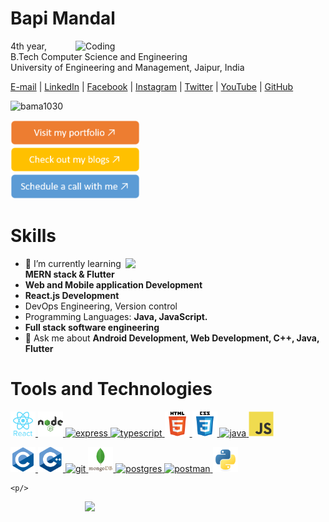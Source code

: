 # Bapi Mandal   
<img align="right" alt="Coding" width="400" src="https://cdn.dribbble.com/users/1162077/screenshots/3848914/programmer.gif">
4th year, B.Tech Computer Science and Engineering <br/>                                                  
University of Engineering and Management, Jaipur, India   

[E-mail](mailto:bapimandal12340@gmail.com) | [LinkedIn](https://www.linkedin.com/in/bapi-mandal-2247161b7/) | [Facebook]() | [Instagram]() | [Twitter]() | [YouTube]() | [GitHub]()

<p align="left"> <img src="https://komarev.com/ghpvc/?username=bama1030&label=Profile%20views&color=0e75b6&style=flat" alt="bama1030" /> </p>
<div><a href="https://bama1030.github.io/myportfolio/"><img height="40px" src="./portfolio-button.png"></img></a></div>
<div><a href=""><img height="40px" src="./blog-button.png"></img></a></div>
<div><a href=""><img height="40px" src="./call-button.png"></img></a></div>



# Skills

<div align=right>
    <a href="">
      <img width=320 align="right" src="https://github-readme-stats.vercel.app/api/top-langs/?username=Bama1030&theme=highcontrast&langs_count=10&layout=compact" />
    </a>
</div>

* 🌱 I’m currently learning **MERN stack & Flutter**
* **Web and Mobile application Development**
* **React.js Development** 
* DevOps Engineering, Version control
* Programming Languages: **Java, JavaScript.**
* **Full stack software engineering**
* 💬 Ask me about **Android Development, Web Development, C++, Java, Flutter**



# Tools and Technologies

 <div align="left">
    <p align="left">
        <a href="https://reactjs.org/" target="_blank" title ="React.js"> <img
                src="https://raw.githubusercontent.com/devicons/devicon/master/icons/react/react-original-wordmark.svg"
                alt="react" width="40" height="40" /> </a>
        <a href="https://nodejs.org" target="_blank" title ="Node.js"> <img
                src="https://raw.githubusercontent.com/devicons/devicon/master/icons/nodejs/nodejs-original-wordmark.svg"
                alt="nodejs" width="40" height="40" /> </a>
        <a href="https://expressjs.com" target="_blank" title ="Express.js"> <img
                src="https://cdn.buttercms.com/8am8PZECScDawQa33Lv2"
                alt="express" width="40" height="40" /> </a>
        <a href="https://www.typescriptlang.org/" target="_blank" title ="Typescript"> <img
                src="https://cdn.iconscout.com/icon/free/png-512/typescript-1174965.png"
                alt="typescript" width="40" height="40" /> </a>
        <a href="https://www.w3.org/html/" target="_blank" title ="html"> <img
                src="https://raw.githubusercontent.com/devicons/devicon/master/icons/html5/html5-original-wordmark.svg"
                alt="html5" width="40" height="40" /> </a>
        <a href="https://www.w3schools.com/css/" target="_blank" title ="CSS">
            <img src="https://raw.githubusercontent.com/devicons/devicon/master/icons/css3/css3-original-wordmark.svg"
                alt="css3" width="40" height="40" /> </a>
        <a href="https://www.java.com/en/" target="_blank" title ="java"> <img
                src="https://www.oracle.com/a/ocom/img/obic-java-cup.svg"
                alt="java" width="40" height="40" /> </a>
        <a href="https://developer.mozilla.org/en-US/docs/Web/JavaScript" target="_blank" title ="JavaScript"> <img
                src="https://raw.githubusercontent.com/devicons/devicon/master/icons/javascript/javascript-original.svg"
                alt="javascript" width="40" height="40" /> </a>
        <p/>
        <a href="https://www.cprogramming.com/" target="_blank" title ="C"> <img
                src="https://raw.githubusercontent.com/devicons/devicon/master/icons/c/c-original.svg" alt="c" width="40"
                height="40" /> </a>
        <a href="https://www.w3schools.com/cpp/" target="_blank" title ="C++"> <img
                src="https://raw.githubusercontent.com/devicons/devicon/master/icons/cplusplus/cplusplus-original.svg"
                alt="cplusplus" width="40" height="40" /> </a>
        <a href="https://git-scm.com/" target="_blank" title ="git"> <img
                src="https://www.vectorlogo.zone/logos/git-scm/git-scm-icon.svg" alt="git" width="40" height="40" /> </a>
        <a href="https://www.mongodb.com/" target="_blank" title ="MongoDB"> <img
                src="https://raw.githubusercontent.com/devicons/devicon/master/icons/mongodb/mongodb-original-wordmark.svg"
                alt="mongodb" width="40" height="40" /> </a>
        <a href="https://www.postgresql.org/" target="_blank" title ="Postgre SQL"> <img
                src="https://upload.wikimedia.org/wikipedia/commons/thumb/2/29/Postgresql_elephant.svg/1985px-Postgresql_elephant.svg.png"
                alt="postgres" width="40" height="40" /> </a>
        <a href="https://postman.com" target="_blank" title ="Postman"> <img
                src="https://www.vectorlogo.zone/logos/getpostman/getpostman-icon.svg" alt="postman" width="40"
                height="40" /> </a>
        <a href="https://www.python.org" target="_blank" title ="Python"> <img
                src="https://raw.githubusercontent.com/devicons/devicon/master/icons/python/python-original.svg"
                alt="python" width="40" height="40" /> </a>
        <p/>
    
    
    <p/>
</div>

<div align="right">
   <a href="" title="Go to Source">
      <img align="right" width=385 src="https://github-readme-stats.vercel.app/api?username=Bama1030&show_icons=true&theme=react&border_color=61dafb&include_all_commits=true&count_private=true"/>
   </a>
</div>






